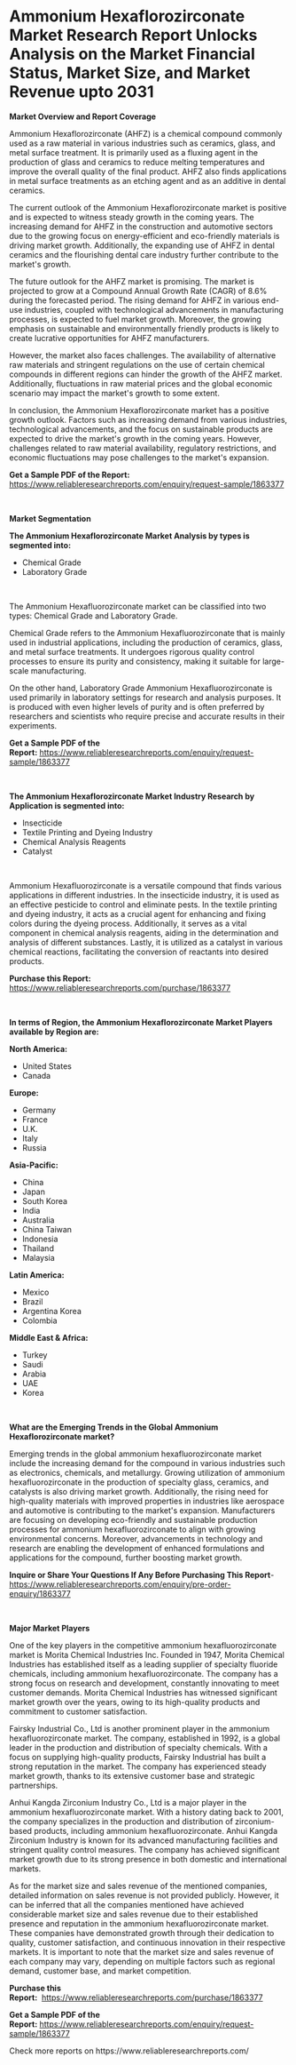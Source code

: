 <p><h1>Ammonium Hexaflorozirconate Market Research Report Unlocks Analysis on the Market Financial Status, Market Size, and Market Revenue upto 2031</h1></p><p><strong>Market Overview and Report Coverage</strong></p>
<p><p>Ammonium Hexaflorozirconate (AHFZ) is a chemical compound commonly used as a raw material in various industries such as ceramics, glass, and metal surface treatment. It is primarily used as a fluxing agent in the production of glass and ceramics to reduce melting temperatures and improve the overall quality of the final product. AHFZ also finds applications in metal surface treatments as an etching agent and as an additive in dental ceramics.</p><p>The current outlook of the Ammonium Hexaflorozirconate market is positive and is expected to witness steady growth in the coming years. The increasing demand for AHFZ in the construction and automotive sectors due to the growing focus on energy-efficient and eco-friendly materials is driving market growth. Additionally, the expanding use of AHFZ in dental ceramics and the flourishing dental care industry further contribute to the market's growth.</p><p>The future outlook for the AHFZ market is promising. The market is projected to grow at a Compound Annual Growth Rate (CAGR) of 8.6% during the forecasted period. The rising demand for AHFZ in various end-use industries, coupled with technological advancements in manufacturing processes, is expected to fuel market growth. Moreover, the growing emphasis on sustainable and environmentally friendly products is likely to create lucrative opportunities for AHFZ manufacturers.</p><p>However, the market also faces challenges. The availability of alternative raw materials and stringent regulations on the use of certain chemical compounds in different regions can hinder the growth of the AHFZ market. Additionally, fluctuations in raw material prices and the global economic scenario may impact the market's growth to some extent.</p><p>In conclusion, the Ammonium Hexaflorozirconate market has a positive growth outlook. Factors such as increasing demand from various industries, technological advancements, and the focus on sustainable products are expected to drive the market's growth in the coming years. However, challenges related to raw material availability, regulatory restrictions, and economic fluctuations may pose challenges to the market's expansion.</p></p>
<p><strong>Get a Sample PDF of the Report:</strong> <a href="https://www.reliableresearchreports.com/enquiry/request-sample/1863377">https://www.reliableresearchreports.com/enquiry/request-sample/1863377</a></p>
<p>&nbsp;</p>
<p><strong>Market Segmentation</strong></p>
<p><strong>The Ammonium Hexaflorozirconate Market Analysis by types is segmented into:</strong></p>
<p><ul><li>Chemical Grade</li><li>Laboratory Grade</li></ul></p>
<p>&nbsp;</p>
<p><p>The Ammonium Hexafluorozirconate market can be classified into two types: Chemical Grade and Laboratory Grade. </p><p>Chemical Grade refers to the Ammonium Hexafluorozirconate that is mainly used in industrial applications, including the production of ceramics, glass, and metal surface treatments. It undergoes rigorous quality control processes to ensure its purity and consistency, making it suitable for large-scale manufacturing.</p><p>On the other hand, Laboratory Grade Ammonium Hexafluorozirconate is used primarily in laboratory settings for research and analysis purposes. It is produced with even higher levels of purity and is often preferred by researchers and scientists who require precise and accurate results in their experiments.</p></p>
<p><strong>Get a Sample PDF of the Report:</strong>&nbsp;<a href="https://www.reliableresearchreports.com/enquiry/request-sample/1863377">https://www.reliableresearchreports.com/enquiry/request-sample/1863377</a></p>
<p>&nbsp;</p>
<p><strong>The Ammonium Hexaflorozirconate Market Industry Research by Application is segmented into:</strong></p>
<p><ul><li>Insecticide</li><li>Textile Printing and Dyeing Industry</li><li>Chemical Analysis Reagents</li><li>Catalyst</li></ul></p>
<p>&nbsp;</p>
<p><p>Ammonium Hexafluorozirconate is a versatile compound that finds various applications in different industries. In the insecticide industry, it is used as an effective pesticide to control and eliminate pests. In the textile printing and dyeing industry, it acts as a crucial agent for enhancing and fixing colors during the dyeing process. Additionally, it serves as a vital component in chemical analysis reagents, aiding in the determination and analysis of different substances. Lastly, it is utilized as a catalyst in various chemical reactions, facilitating the conversion of reactants into desired products.</p></p>
<p><strong>Purchase this Report:</strong>&nbsp; <a href="https://www.reliableresearchreports.com/purchase/1863377">https://www.reliableresearchreports.com/purchase/1863377</a></p>
<p>&nbsp;</p>
<p><strong>In terms of Region, the Ammonium Hexaflorozirconate Market Players available by Region are:</strong></p>
<p>
    <p> <strong> North America: </strong>
        <ul>
            <li>United States</li>
            <li>Canada</li>
        </ul>
        </p> 
    <p> <strong> Europe: </strong>
        <ul>
            <li>Germany</li>
            <li>France</li>
            <li>U.K.</li>
            <li>Italy</li>
            <li>Russia</li>
        </ul>
        </p> 
    <p> <strong> Asia-Pacific: </strong>
        <ul>
            <li>China</li>
            <li>Japan</li>
            <li>South Korea</li>
            <li>India</li>
            <li>Australia</li>
            <li>China Taiwan</li>
            <li>Indonesia</li>
            <li>Thailand</li>
            <li>Malaysia</li>
        </ul>
        </p> 
    <p> <strong> Latin America: </strong>
        <ul>
            <li>Mexico</li>
            <li>Brazil</li>
            <li>Argentina Korea</li>
            <li>Colombia</li>
        </ul>
        </p> 
    <p> <strong> Middle East & Africa: </strong>
        <ul>
            <li>Turkey</li>
            <li>Saudi</li>
            <li>Arabia</li>
            <li>UAE</li>
            <li>Korea</li>
        </ul>
    </p>
    </p>
<p>&nbsp;</p>
<p><strong>What are the Emerging Trends in the Global Ammonium Hexaflorozirconate market?</strong></p>
<p><p>Emerging trends in the global ammonium hexafluorozirconate market include the increasing demand for the compound in various industries such as electronics, chemicals, and metallurgy. Growing utilization of ammonium hexafluorozirconate in the production of specialty glass, ceramics, and catalysts is also driving market growth. Additionally, the rising need for high-quality materials with improved properties in industries like aerospace and automotive is contributing to the market's expansion. Manufacturers are focusing on developing eco-friendly and sustainable production processes for ammonium hexafluorozirconate to align with growing environmental concerns. Moreover, advancements in technology and research are enabling the development of enhanced formulations and applications for the compound, further boosting market growth.</p></p>
<p><strong>Inquire or Share Your Questions If Any Before Purchasing This Report</strong>- <a href="https://www.reliableresearchreports.com/enquiry/pre-order-enquiry/1863377">https://www.reliableresearchreports.com/enquiry/pre-order-enquiry/1863377</a></p>
<p>&nbsp;</p>
<p><strong>Major Market Players</strong></p>
<p><p>One of the key players in the competitive ammonium hexafluorozirconate market is Morita Chemical Industries Inc. Founded in 1947, Morita Chemical Industries has established itself as a leading supplier of specialty fluoride chemicals, including ammonium hexafluorozirconate. The company has a strong focus on research and development, constantly innovating to meet customer demands. Morita Chemical Industries has witnessed significant market growth over the years, owing to its high-quality products and commitment to customer satisfaction.</p><p>Fairsky Industrial Co., Ltd is another prominent player in the ammonium hexafluorozirconate market. The company, established in 1992, is a global leader in the production and distribution of specialty chemicals. With a focus on supplying high-quality products, Fairsky Industrial has built a strong reputation in the market. The company has experienced steady market growth, thanks to its extensive customer base and strategic partnerships.</p><p>Anhui Kangda Zirconium Industry Co., Ltd is a major player in the ammonium hexafluorozirconate market. With a history dating back to 2001, the company specializes in the production and distribution of zirconium-based products, including ammonium hexafluorozirconate. Anhui Kangda Zirconium Industry is known for its advanced manufacturing facilities and stringent quality control measures. The company has achieved significant market growth due to its strong presence in both domestic and international markets.</p><p>As for the market size and sales revenue of the mentioned companies, detailed information on sales revenue is not provided publicly. However, it can be inferred that all the companies mentioned have achieved considerable market size and sales revenue due to their established presence and reputation in the ammonium hexafluorozirconate market. These companies have demonstrated growth through their dedication to quality, customer satisfaction, and continuous innovation in their respective markets. It is important to note that the market size and sales revenue of each company may vary, depending on multiple factors such as regional demand, customer base, and market competition.</p></p>
<p><strong>Purchase this Report:</strong>&nbsp;&nbsp;<a href="https://www.reliableresearchreports.com/purchase/1863377">https://www.reliableresearchreports.com/purchase/1863377</a></p>
<p></p>
<p><strong>Get a Sample PDF of the Report:</strong>&nbsp;<a href="https://www.reliableresearchreports.com/enquiry/request-sample/1863377">https://www.reliableresearchreports.com/enquiry/request-sample/1863377</a></p>
<p>Check more reports on https://www.reliableresearchreports.com/</p>